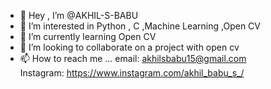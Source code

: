 - 👋 Hey , I’m @AKHIL-S-BABU
- 👀 I’m interested in Python , C ,Machine Learning ,Open CV
- 🌱 I’m currently learning Open CV
- 💞️ I’m looking to collaborate on a project with open cv
- 📫 How to reach me ...
    email: akhilsbabu15@gmail.com <br />
Instagram: https://www.instagram.com/akhil_babu_s_/

<!---
AKHIL-S-BABU/AKHIL-S-BABU is a ✨ special ✨ repository because its `README.md` (this file) appears on your GitHub profile.
You can click the Preview link to take a look at your changes.
--->
